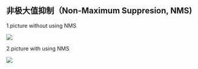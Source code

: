 ## 非极大值抑制（Non-Maximum Suppresion, NMS)

1.picture without using NMS

![](https://github.com/shenhongcai/ImageStore/blob/master/people.PNG)



2.picture with using NMS

![](https://github.com/shenhongcai/ImageStore/blob/master/result_labelFace1.jpg)


